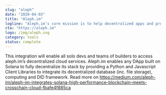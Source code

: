 ```yaml
---
slug: "aleph"
date: "2020-04-03"
title: "Aleph.im"
logline: "Aleph.im’s core mission is to help decentralized apps and protocols by stripping off the centralized parts of their stack, achieving a fully decentralized architecture. You can think of aleph.im as a Decentralized AWS."
cta: "https://aleph.im"
logo: /img/aleph.svg
category: tools
status: complete
---
```


This integration will enable all solo devs and teams of builders to access aleph.im’s decentralized cloud services. Aleph.im enables any DApp built on Solana to fully decentralize its stack by providing a Python and Javascript Client Libraries to integrate its decentralized database (inc. file storage), computing and DID framework.
Read more on https://medium.com/aleph-im/aleph-im-integrates-solana-high-performance-blockchain-meets-crosschain-cloud-fbafe4f885ca
